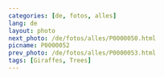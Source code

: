 ```yaml
---
categories: [de, fotos, alles]
lang: de
layout: photo
next_photo: /de/fotos/alles/P0000050.html
picname: P0000052
prev_photo: /de/fotos/alles/P0000053.html
tags: [Giraffes, Trees]
---
```

